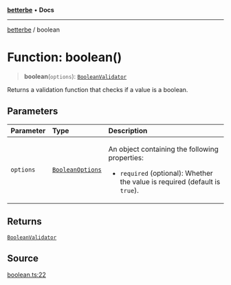 [**betterbe**](../README.md) • **Docs**

---

[betterbe](../README.md) / boolean

# Function: boolean()

> **boolean**(`options`): [`BooleanValidator`](../interfaces/BooleanValidator.md)

Returns a validation function that checks if a value is a boolean.

## Parameters

| Parameter | Type                                                | Description                                                                                                                                      |
| :-------- | :-------------------------------------------------- | :----------------------------------------------------------------------------------------------------------------------------------------------- |
| `options` | [`BooleanOptions`](../interfaces/BooleanOptions.md) | <p>An object containing the following properties:</p><ul><li>`required` (optional): Whether the value is required (default is `true`).</li></ul> |

## Returns

[`BooleanValidator`](../interfaces/BooleanValidator.md)

## Source

[boolean.ts:22](https://github.com/ericvera/betterbe/blob/main/src/boolean.ts#L22)
